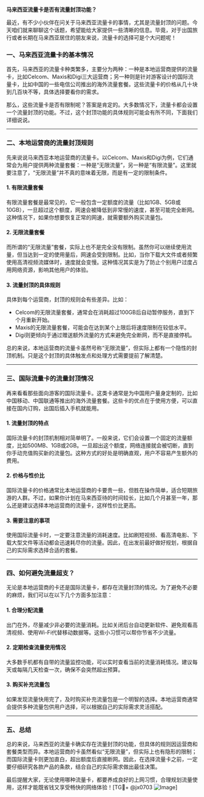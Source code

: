 **马来西亚流量卡是否有流量封顶功能？**

最近，有不少小伙伴在问关于马来西亚流量卡的事情，尤其是流量封顶的问题。今天咱们就来聊聊这个话题，希望能给大家提供一些清晰的信息。毕竟，对于出国旅行或者长期在马来西亚居住的朋友来说，流量卡的选择可是个大问题呢！

### 一、马来西亚流量卡的基本情况

首先，马来西亚的流量卡种类繁多，主要分为两种：一种是本地运营商提供的流量卡，比如Celcom、Maxis和Digi三大运营商；另一种则是针对游客设计的国际流量卡，比如中国的一些电信公司推出的海外流量套餐。这些流量卡的价格从几十块到几百块不等，具体选择要看你的需求。

那么，这些流量卡是否有限制呢？答案是肯定的。大多数情况下，流量卡都会设置一个流量封顶的功能。不过，这个封顶功能的具体规则可能会有所不同，下面我们详细说说。

---

### 二、本地运营商的流量封顶规则

先来说说马来西亚本地运营商的流量卡。以Celcom、Maxis和Digi为例，它们通常会为用户提供两种流量套餐：一种是“无限流量”，另一种是“有限流量”。这里就要注意了，“无限流量”并不真的意味着无限，而是有一定的限制条件。

#### 1. **有限流量套餐**
有限流量套餐是最常见的，它一般包含一定额度的流量（比如1GB、5GB或10GB），一旦超过这个额度，网速会被降低到非常慢的速度，甚至可能完全断网。这种情况下，如果你想要恢复正常的网速，就需要额外购买流量包。

#### 2. **无限流量套餐**
而所谓的“无限流量”套餐，实际上也不是完全没有限制。虽然你可以继续使用流量，但当达到一定的使用量后，网速会受到限制。比如，当你下载大文件或者频繁使用高清视频流媒体时，速度就会变慢。这种情况其实是为了防止个别用户过度占用网络资源，影响其他用户的体验。

#### 3. **流量封顶的具体规则**
具体到每个运营商，封顶的规则会有些差异。比如：
- Celcom的无限流量套餐，通常会在消耗超过100GB后自动暂停服务，直到下个月重新开始。
- Maxis的无限流量套餐，可能会在达到某个上限后将速度限制在较低水平。
- Digi则更倾向于通过赠送额外流量的方式来避免完全断网，而不是直接停机。

总的来说，本地运营商的流量卡虽然号称“无限流量”，但实际上都有一个隐性的封顶机制。只是这个封顶的具体触发点和处理方式需要提前了解清楚。

---

### 三、国际流量卡的流量封顶情况

再来看看那些面向游客的国际流量卡。这类卡通常是为中国用户量身定制的，比如中国移动、中国联通等推出的海外流量套餐。这些卡的优点在于使用方便，可以直接在国内订购，出国后插入手机就能用。

#### 1. **流量封顶的特点**
国际流量卡的封顶机制相对简单明了。一般来说，它们会设置一个固定的流量额度，比如500MB、1GB或2GB。一旦超出这个额度，网络连接就会被切断，直到你手动充值购买新的流量包。这种方式的好处是明确直观，用户不容易产生额外的费用。

#### 2. **价格与性价比**
国际流量卡的价格通常比本地运营商的卡要贵一些，但胜在操作简单，适合短期旅游的人群。不过，如果你计划在马来西亚待的时间较长，比如几个月甚至一年，那么还是建议选择本地运营商的流量卡，这样性价比更高。

#### 3. **需要注意的事项**
使用国际流量卡时，一定要注意流量的消耗速度。比如刷短视频、看高清电影、下载大型文件等活动都会迅速耗尽你的流量。因此，在出发前最好做好规划，根据自己的实际需求选择合适的套餐。

---

### 四、如何避免流量超支？

无论是本地运营商的卡还是国际流量卡，都存在流量封顶的情况。为了避免不必要的麻烦，我们可以在以下几个方面多加注意：

#### 1. **合理分配流量**
出门在外，尽量减少非必要的流量消耗。比如关闭后台自动更新软件、避免观看高清视频、使用Wi-Fi代替移动数据等。这些小习惯可以帮你节省不少流量。

#### 2. **定期检查流量使用情况**
大多数手机都有自带的流量监控功能，可以实时查看当前的流量消耗情况。建议每天或每隔几天检查一次，确保不会突然超出预算。

#### 3. **购买补充流量包**
如果发现流量快用完了，及时购买补充流量包是一个明智的选择。本地运营商通常会提供多种流量包供用户选择，可以根据自己的实际需求灵活搭配。

---

### 五、总结

总的来说，马来西亚的流量卡确实存在流量封顶的功能，但具体的规则因运营商和套餐类型而异。本地运营商的卡虽然看似“无限流量”，但实际上也有隐形的限制；而国际流量卡则更加直白，超出额度后直接断网。因此，在选择流量卡之前，一定要仔细研究各款产品的条款，结合自己的实际需求做出最佳决策。

最后提醒大家，无论使用哪种流量卡，都要养成良好的上网习惯，合理规划流量使用，这样才能既省钱又享受畅快的网络体验！[TG💪+ @jx0703 ![Image](https://github.com/user-attachments/assets/dbca1d08-cadb-493c-b0ec-ad6f7a83f270)]